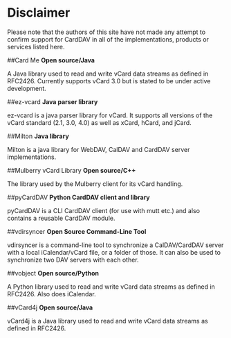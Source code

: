 # Disclaimer
Please note that the authors of this site have not made any attempt to confirm support for CardDAV in all of the implementations, products or services listed here. 

##Card Me
**Open source/Java**

A Java library used to read and write vCard data streams as defined in RFC2426. Currently supports vCard 3.0 but is stated to be under active development.

##ez-vcard
**Java parser library**

ez-vcard is a java parser library for vCard. It supports all versions of the vCard standard (2.1, 3.0, 4.0) as well as xCard, hCard, and jCard.

##Milton
**Java library**

Milton is a java library for WebDAV, CalDAV and CardDAV server implementations.

##Mulberry vCard Library
**Open source/C++**

The library used by the Mulberry client for its vCard handling.

##pyCardDAV
**Python CardDAV client and library**

pyCardDAV is a CLI CardDAV client (for use with mutt etc.) and also contains a reusable CardDAV module.

##vdirsyncer
**Open Source Command-Line Tool**

vdirsyncer is a command-line tool to synchronize a CalDAV/CardDAV server with a local iCalendar/vCard file, or a folder of those. It can also be used to synchronize two DAV servers with each other.

##vobject
**Open source/Python**

A Python library used to read and write vCard data streams as defined in RFC2426. Also does iCalendar.

##vCard4j
**Open source/Java**

vCard4j is a Java library used to read and write vCard data streams as defined in RFC2426. 
